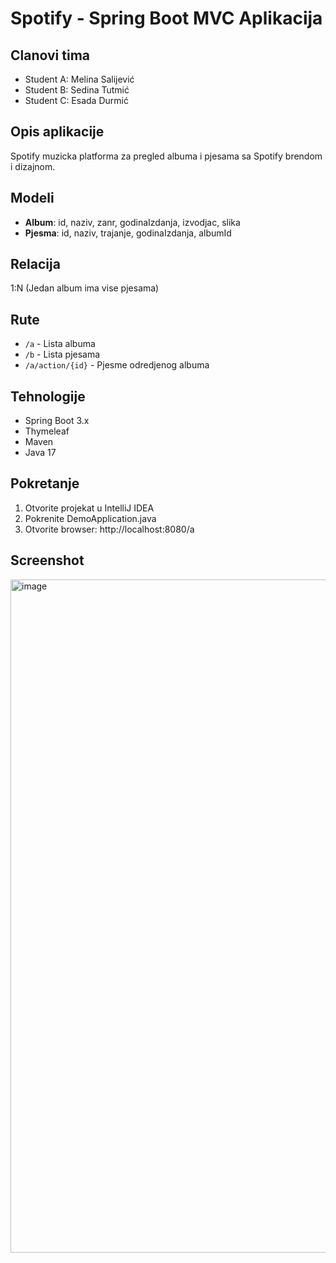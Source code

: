 # Spotify - Spring Boot MVC Aplikacija

## Clanovi tima
- Student A: Melina Salijević
- Student B: Sedina Tutmić
- Student C: Esada Durmić

## Opis aplikacije
Spotify muzicka platforma za pregled albuma i pjesama sa Spotify brendom i dizajnom.

## Modeli
- **Album**: id, naziv, zanr, godinaIzdanja, izvodjac, slika
- **Pjesma**: id, naziv, trajanje, godinaIzdanja, albumId

## Relacija
1:N (Jedan album ima vise pjesama)

## Rute
- `/a` - Lista albuma
- `/b` - Lista pjesama
- `/a/action/{id}` - Pjesme odredjenog albuma

## Tehnologije
- Spring Boot 3.x
- Thymeleaf
- Maven
- Java 17

## Pokretanje
1. Otvorite projekat u IntelliJ IDEA
2. Pokrenite DemoApplication.java
3. Otvorite browser: http://localhost:8080/a

## Screenshot
<img width="1918" height="1077" alt="image" src="https://github.com/user-attachments/assets/243a72bc-9f9c-4ec4-a118-2a90d0ed4f8e" />
